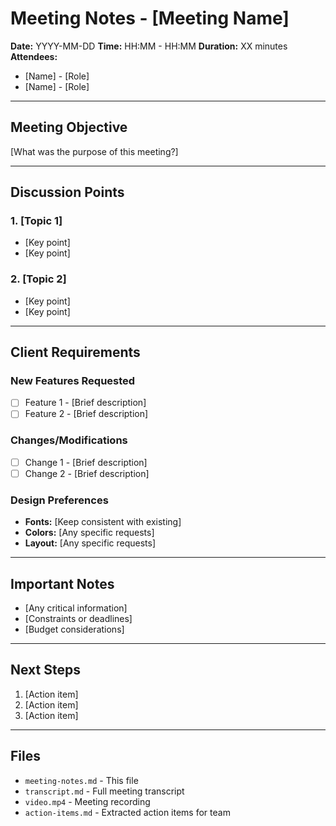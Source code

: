 # Meeting Notes - [Meeting Name]

**Date:** YYYY-MM-DD
**Time:** HH:MM - HH:MM
**Duration:** XX minutes
**Attendees:**
- [Name] - [Role]
- [Name] - [Role]

---

## Meeting Objective

[What was the purpose of this meeting?]

---

## Discussion Points

### 1. [Topic 1]
- [Key point]
- [Key point]

### 2. [Topic 2]
- [Key point]
- [Key point]

---

## Client Requirements

### New Features Requested
- [ ] Feature 1 - [Brief description]
- [ ] Feature 2 - [Brief description]

### Changes/Modifications
- [ ] Change 1 - [Brief description]
- [ ] Change 2 - [Brief description]

### Design Preferences
- **Fonts:** [Keep consistent with existing]
- **Colors:** [Any specific requests]
- **Layout:** [Any specific requests]

---

## Important Notes

- [Any critical information]
- [Constraints or deadlines]
- [Budget considerations]

---

## Next Steps

1. [Action item]
2. [Action item]
3. [Action item]

---

## Files

- `meeting-notes.md` - This file
- `transcript.md` - Full meeting transcript
- `video.mp4` - Meeting recording
- `action-items.md` - Extracted action items for team
